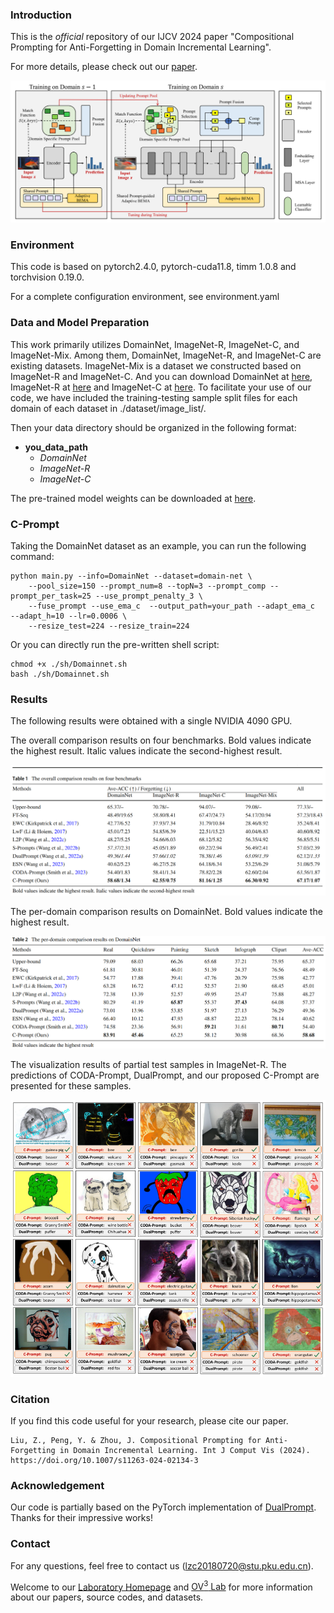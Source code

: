### Introduction
This is the *official* repository of our IJCV 2024 paper "Compositional Prompting for Anti-Forgetting in Domain Incremental Learning". 

For more details, please check out our [paper](https://link.springer.com/article/10.1007/s11263-024-02134-3).

![Framework](figs/framework.png)



### Environment
This code is based on pytorch2.4.0, pytorch-cuda11.8, timm 1.0.8 and torchvision 0.19.0.

For a complete configuration environment, see environment.yaml

### Data and Model Preparation

This work primarily utilizes DomainNet, ImageNet-R, ImageNet-C, and ImageNet-Mix. Among them, DomainNet, ImageNet-R, and ImageNet-C are existing datasets. ImageNet-Mix is a dataset we constructed based on ImageNet-R and ImageNet-C. And you can download DomainNet at [here](https://ai.bu.edu/M3SDA/), ImageNet-R at [here](https://github.com/hendrycks/imagenet-r?tab=readme-ov-file) and ImageNet-C at [here](https://github.com/hendrycks/robustness?tab=readme-ov-file). To facilitate your use of our code, we have included the training-testing sample split files for each domain of each dataset in ./dataset/image_list/.




Then your data directory should be organized in the following format:

- **you_data_path**
  - *DomainNet*
  - *ImageNet-R*
  - *ImageNet-C*

The pre-trained model weights can be downloaded at [here](https://huggingface.co/google/vit-base-patch16-224-in21k).


### C-Prompt
Taking the DomainNet dataset as an example, you can run the following command:
```
python main.py --info=DomainNet --dataset=domain-net \
    --pool_size=150 --prompt_num=8 --topN=3 --prompt_comp --prompt_per_task=25 --use_prompt_penalty_3 \
    --fuse_prompt --use_ema_c  --output_path=your_path --adapt_ema_c  --adapt_h=10 --lr=0.0006 \
    --resize_test=224 --resize_train=224
```
Or you can directly run the pre-written shell script:
```
chmod +x ./sh/Domainnet.sh
bash ./sh/Domainnet.sh
```

### Results
The following results were obtained with a single NVIDIA 4090 GPU.

The overall comparison results on four benchmarks. Bold values indicate the highest result. Italic values indicate the second-highest result. 

![Results](figs/result_1.png)


The per-domain comparison results on DomainNet. Bold values indicate the highest result.


![Results](figs/result_2.png)


The visualization results of partial test samples in ImageNet-R. The predictions of CODA-Prompt, DualPrompt, and our proposed C-Prompt are presented for these samples. 

![Results](figs/result_3.png)


<!-- <div style="text-align: center;">
    <img src="figs/result_3.png" alt="Results" width="400"/>
</div> -->




### Citation
If you find this code useful for your research, please cite our paper.
```
Liu, Z., Peng, Y. & Zhou, J. Compositional Prompting for Anti-Forgetting in Domain Incremental Learning. Int J Comput Vis (2024). https://doi.org/10.1007/s11263-024-02134-3
```


### Acknowledgement
Our code is partially based on the PyTorch implementation of [DualPrompt](https://github.com/JH-LEE-KR/dualprompt-pytorch). Thanks for their impressive works!

### Contact
For any questions, feel free to contact us ([lzc20180720@stu.pku.edu.cn](lzc20180720@stu.pku.edu.cn)).

Welcome to our [Laboratory Homepage](http://39.108.48.32/mipl/home/) and [OV<sup>3</sup> Lab](https://zhoujiahuan1991.github.io/) for more information about our papers, source codes, and datasets.